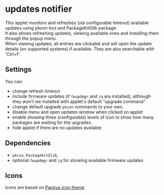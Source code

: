 # updates notifier

This applet monitors and refreshes (via configurable timeout) available updates
using pkcon tool and PackageKitGlib package.  
It also allows refreshing updates, viewing available ones and installing them
through the popup menu.  
When viewing updates, all entries are clickable and will open the update
details (on supported systems) if available. They are also searchable with
'Ctrl+f'.

## Settings

You can:

- change refresh timeout
- include firmware updates (if `fwupdmgr` and `jq` are installed), although
they won't we installed with applet's default "upgrade command"
- change default upgrade `pkcon` commands  to your own.
- disable menu and open updates window when clicked on applet
- enable showing three (configurable) levels of icon to show how many packages
are waiting for the upgrades.
- hide applet if there are no updates available

## Dependencies

- `pkcon`, `PackageKitGlib`,
- optional `fwupdmgr` and `jq` for showing available firmware updates

## Icons

Icons are based on [Papirus icon theme](https://github.com/PapirusDevelopmentTeam/papirus-icon-theme).
